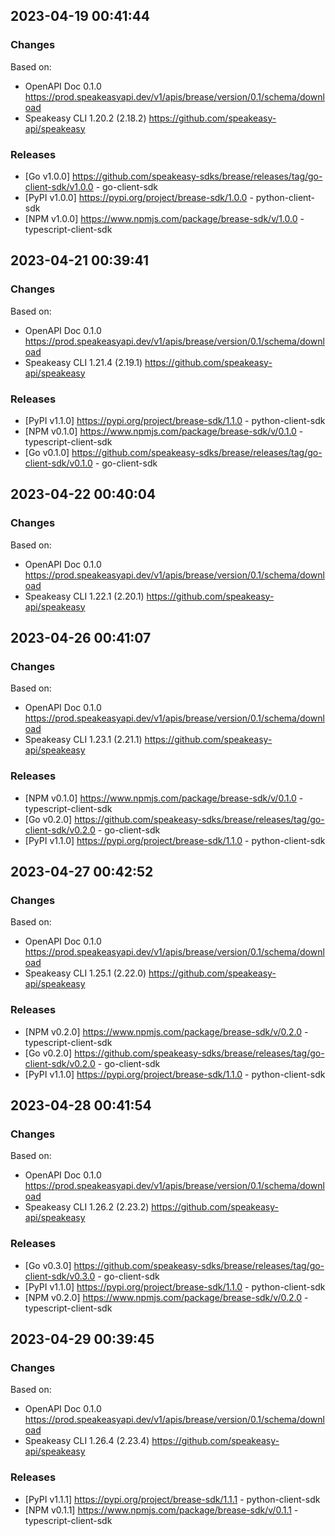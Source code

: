 

## 2023-04-19 00:41:44
### Changes
Based on:
- OpenAPI Doc 0.1.0 https://prod.speakeasyapi.dev/v1/apis/brease/version/0.1/schema/download
- Speakeasy CLI 1.20.2 (2.18.2) https://github.com/speakeasy-api/speakeasy
### Releases
- [Go v1.0.0] https://github.com/speakeasy-sdks/brease/releases/tag/go-client-sdk/v1.0.0 - go-client-sdk
- [PyPI v1.0.0] https://pypi.org/project/brease-sdk/1.0.0 - python-client-sdk
- [NPM v1.0.0] https://www.npmjs.com/package/brease-sdk/v/1.0.0 - typescript-client-sdk

## 2023-04-21 00:39:41
### Changes
Based on:
- OpenAPI Doc 0.1.0 https://prod.speakeasyapi.dev/v1/apis/brease/version/0.1/schema/download
- Speakeasy CLI 1.21.4 (2.19.1) https://github.com/speakeasy-api/speakeasy
### Releases
- [PyPI v1.1.0] https://pypi.org/project/brease-sdk/1.1.0 - python-client-sdk
- [NPM v0.1.0] https://www.npmjs.com/package/brease-sdk/v/0.1.0 - typescript-client-sdk
- [Go v0.1.0] https://github.com/speakeasy-sdks/brease/releases/tag/go-client-sdk/v0.1.0 - go-client-sdk

## 2023-04-22 00:40:04
### Changes
Based on:
- OpenAPI Doc 0.1.0 https://prod.speakeasyapi.dev/v1/apis/brease/version/0.1/schema/download
- Speakeasy CLI 1.22.1 (2.20.1) https://github.com/speakeasy-api/speakeasy

## 2023-04-26 00:41:07
### Changes
Based on:
- OpenAPI Doc 0.1.0 https://prod.speakeasyapi.dev/v1/apis/brease/version/0.1/schema/download
- Speakeasy CLI 1.23.1 (2.21.1) https://github.com/speakeasy-api/speakeasy
### Releases
- [NPM v0.1.0] https://www.npmjs.com/package/brease-sdk/v/0.1.0 - typescript-client-sdk
- [Go v0.2.0] https://github.com/speakeasy-sdks/brease/releases/tag/go-client-sdk/v0.2.0 - go-client-sdk
- [PyPI v1.1.0] https://pypi.org/project/brease-sdk/1.1.0 - python-client-sdk

## 2023-04-27 00:42:52
### Changes
Based on:
- OpenAPI Doc 0.1.0 https://prod.speakeasyapi.dev/v1/apis/brease/version/0.1/schema/download
- Speakeasy CLI 1.25.1 (2.22.0) https://github.com/speakeasy-api/speakeasy
### Releases
- [NPM v0.2.0] https://www.npmjs.com/package/brease-sdk/v/0.2.0 - typescript-client-sdk
- [Go v0.2.0] https://github.com/speakeasy-sdks/brease/releases/tag/go-client-sdk/v0.2.0 - go-client-sdk
- [PyPI v1.1.0] https://pypi.org/project/brease-sdk/1.1.0 - python-client-sdk

## 2023-04-28 00:41:54
### Changes
Based on:
- OpenAPI Doc 0.1.0 https://prod.speakeasyapi.dev/v1/apis/brease/version/0.1/schema/download
- Speakeasy CLI 1.26.2 (2.23.2) https://github.com/speakeasy-api/speakeasy
### Releases
- [Go v0.3.0] https://github.com/speakeasy-sdks/brease/releases/tag/go-client-sdk/v0.3.0 - go-client-sdk
- [PyPI v1.1.0] https://pypi.org/project/brease-sdk/1.1.0 - python-client-sdk
- [NPM v0.2.0] https://www.npmjs.com/package/brease-sdk/v/0.2.0 - typescript-client-sdk

## 2023-04-29 00:39:45
### Changes
Based on:
- OpenAPI Doc 0.1.0 https://prod.speakeasyapi.dev/v1/apis/brease/version/0.1/schema/download
- Speakeasy CLI 1.26.4 (2.23.4) https://github.com/speakeasy-api/speakeasy
### Releases
- [PyPI v1.1.1] https://pypi.org/project/brease-sdk/1.1.1 - python-client-sdk
- [NPM v0.1.1] https://www.npmjs.com/package/brease-sdk/v/0.1.1 - typescript-client-sdk